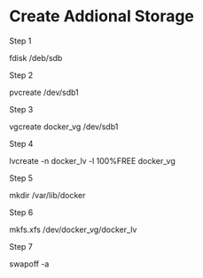# Create Addional Storage 
Step 1

fdisk /deb/sdb

Step 2

pvcreate /dev/sdb1

Step 3

vgcreate docker_vg /dev/sdb1

Step 4

lvcreate -n docker_lv -l 100%FREE docker_vg

Step 5

mkdir /var/lib/docker

Step 6

mkfs.xfs /dev/docker_vg/docker_lv

Step 7

swapoff -a
